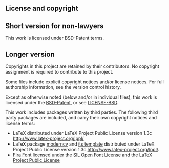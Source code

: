 ## License and copyright

## Short version for non-lawyers

This work is licensed under BSD-Patent terms.

## Longer version

Copyrights in this project are retained by their contributors. No
copyright assignment is required to contribute to this project.

Some files include explicit copyright notices and/or license notices.
For full authorship information, see the version control history.

Except as otherwise noted (below and/or in individual files), this work is
licensed under the [BSD-Patent](https://opensource.org/licenses/BSDplusPatent), or see [LICENSE-BSD](LICENSE-BSD).

This work includes packages written by third parties.
The following third party packages are included, and carry their own copyright notices and license terms:
* LaTeX distributed under LaTeX Project Public License version 1.3c <http://www.latex-project.org/lppl/>
* LaTeX package [moderncv](https://ctan.org/pkg/moderncv) and [its template](https://ctan.org/pkg/moderncv) distributed under LaTeX Project Public License version 1.3c <http://www.latex-project.org/lppl/>.
* [Fira Font](https://www.ctan.org/tex-archive/fonts/fira/) licensed under the [SIL Open Font License](https://www.ctan.org/license/ofl) and the [LaTeX Project Public License](https://www.ctan.org/license/lppl)
